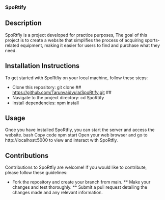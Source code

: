 ### SpoRtify ###

## Description ##
SpoRtfiy is a project developed for practice purposes, 
The goal of this project is to create a website that simplifies the process of acquiring sports-related equipment, 
making it easier for users to find and purchase what they need.

## Installation Instructions ##
To get started with SpoRtfiy on your local machine, follow these steps:
* Clone this repository: git clone ## https://github.com/Tarunvaidyula/SpoRtify.git ##
* Navigate to the project directory: cd SpoRtify
* Install dependencies: npm install

## Usage
Once you have installed SpoRtfiy, you can start the server and access the website.
bash
Copy code
npm start
Open your web browser and go to http://localhost:5000 to view and interact with SpoRtfiy.

## Contributions
Contributions to SpoRtfiy are welcome! If you would like to contribute, please follow these guidelines:
* Fork the repository and create your branch from main.
** Make your changes and test thoroughly.
** Submit a pull request detailing the changes made and any relevant information.